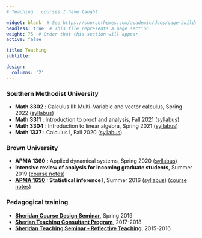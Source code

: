 ```yaml
---
# Teaching : courses I have taught

widget: blank  # See https://sourcethemes.com/academic/docs/page-builder/
headless: true  # This file represents a page section.
weight: 75  # Order that this section will appear.
active: false

title: Teaching
subtitle:

design:
  columns: '2'
---
```


### Southern Methodist University

* **Math 3302** : Calculus III: Multi–Variable and vector calculus, Spring 2022 ([syllabus](files/Math3302syllabusSpring2022.pdf))
* **Math 3311** : Introduction to proof and analysis, Fall 2021 ([syllabus](files/Math3311syllabusFall2021.pdf))
* **Math 3304** : Introduction to linear algebra, Spring 2021 ([syllabus](files/Math3304syllabusSpring2021.pdf))
* **Math 1337** : Calculus I, Fall 2020 ([syllabus](files/Math1337syllabusFall2020.pdf))

### Brown University

* **APMA 1360** : Applied dynamical systems, Spring 2020 ([syllabus](files/APMA1360syllabus.pdf))
* **Intensive review of analysis for incoming graduate students**, Summer 2019 ([course notes](files/summeranalysisnotes.pdf))
* **[APMA 1650](http://apma1650.rprkr.net) : Statistical inference I**, Summer 2016 ([syllabus](files/APMA1650syllabus.pdf)) ([course notes](https://apma1650.rprkr.net/course/notes.pdf))

<!-- ### Teaching assistant

* **APMA 0350** : Applied ordinary differential equations (Spring 2016)
* **APMA 1650** : Statistical Inference I (Fall 2015) -->

### Pedagogical training
* [**Sheridan Course Design Seminar**](https://www.brown.edu/sheridan/programs-services/certificates/course-design-seminar), Spring 2019
* [**Sherian Teaching Consultant Program**](https://www.brown.edu/sheridan/programs-services/certificates/teaching-consultant-program), 2017-2018
* [**Sheridan Teaching Seminar - Reflective Teaching**](https://www.brown.edu/sheridan/programs-services/certificates/sheridan-teaching-seminar), 2015-2016



